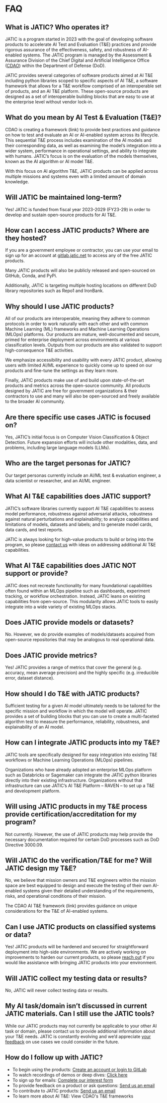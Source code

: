 # FAQ

## What is JATIC? Who operates it?
JATIC is a program started in 2023 with the goal of developing software products to accelerate AI Test and Evaluation (T&E) practices and provide rigorous assurance of the effectiveness, safety, and robustness of AI-enabled systems. The JATIC program is managed by the Assessment & Assurance Division of the Chief Digital and Artificial Intelligence Office ([CDAO](https://www.ai.mil/)) within the Department of Defense (DoD).

JATIC provides several categories of software products aimed at AI T&E including python libraries scoped to specific aspects of AI T&E, a software framework that allows for a T&E workflow comprised of an interoperable set of products, and an AI T&E platform. These open-source products are designed as a set of interoperable building blocks that are easy to use at the enterprise level without vendor lock-in. 

## What do you mean by AI Test & Evaluation (T&E)?
CDAO is creating a framework (link) to provide best practices and guidance on how to test and evaluate an AI or AI-enabled system across its lifecycle. This sequential T&E process includes examination of the AI models and their corresponding data, as well as examining the model’s integration into a wider system, performance in operational settings, and ability to integrate with humans. JATIC’s focus is on the evaluation of the models themselves, known as the AI algorithm or AI model T&E.

With this focus on AI algorithm T&E, JATIC products can be applied across multiple missions and systems even with a limited amount of domain knowledge.

## Will JATIC be maintained long-term? 
Yes! JATIC is funded from fiscal year 2023-2029 (FY23-29) in order to develop and sustain open-source products for AI T&E.

## How can I access JATIC products? Where are they hosted?
If you are a government employee or contractor, you can use your email to sign up for an account at [gitlab.jatic.net](gitlab.jatic.net) to access any of the free JATIC products.

Many JATIC products will also be publicly released and open-sourced on GitHub, Conda, and PyPi.

Additionally, JATIC is targeting multiple hosting locations on different DoD library repositories such as Repo1 and IronBank.

## Why should I use JATIC products?
All of our products are interoperable, meaning they adhere to common protocols in order to work naturally with each other and with common Machine Learning (ML) frameworks and Machine Learning Operations (MLOps) platforms. Our products are mature, well-documented and secure, primed for enterprise deployment across environments at various classification levels. Outputs from our products are also validated to support high-consequence T&E activities.

We emphasize accessibility and usability with every JATIC product, allowing users with limited AI/ML experience to quickly come up to speed on our products and fine-tune the settings as they learn more.

Finally, JATIC products make use of and build upon state-of-the-art products and metrics across the open-source community. All products designed by JATIC are free for government organizations & their contractors to use and many will also be open-sourced and freely available to the broader AI community.

## Are there specific use cases JATIC is focused on?
Yes, JATIC’s initial focus is on Computer Vision Classification & Object Detection. Future expansion efforts will include other modalities, data, and problems, including large language models (LLMs).

## Who are the target personas for JATIC?
Our target personas currently include an AI/ML test & evaluation engineer, a data scientist or researcher, and an AI/ML engineer.

## What AI T&E capabilities does JATIC support?
JATIC’s software libraries currently support AI T&E capabilities to assess model performance, robustness against adversarial attacks, robustness against natural perturbations and explainability; to analyze capabilities and limitations of models, datasets and labels; and to generate model cards, data cards, and test reports.

JATIC is always looking for high-value products to build or bring into the program, so please [contact us](cdao-jatic@groups.mail.mil) with ideas on addressing additional AI T&E capabilities. 

## What AI T&E capabilities does JATIC NOT support or provide?
JATIC does not recreate functionality for many foundational capabilities often found within an MLOps pipeline such as dashboards, experiment tracking, or workflow orchestration. Instead, JATIC leans on existing capabilities from open-source. This modularity allows JATIC tools to easily integrate into a wide variety of existing MLOps stacks.

## Does JATIC provide models or datasets? 
No. However, we do provide examples of models/datasets acquired from open-source repositories that may be analogous to real operational data.

## Does JATIC provide metrics? 
Yes! JATIC provides a range of metrics that cover the general (e.g. accuracy, mean average precision) and the highly specific (e.g. irreducible error, dataset distance).

## How should I do T&E with JATIC products?
Sufficient testing for a given AI model ultimately needs to be tailored for the specific mission and workflow in which the model will operate. JATIC provides a set of building blocks that you can use to create a multi-faceted algorithm test to measure the performance, reliability, robustness, and explainability of an AI model.

## How can I integrate JATIC products into my T&E?
JATIC tools are specifically designed for easy integration into existing T&E workflows or Machine Learning Operations (MLOps) pipelines. 

Organizations who have already adopted an enterprise MLOps platform such as Databricks or Sagemaker can integrate the JATIC python libraries directly into their existing infrastructure. Organizations without that infrastructure can use JATIC’s AI T&E Platform – RAVEN – to set up a T&E and development platform.

## Will using JATIC products in my T&E process provide certification/accreditation for my program?
Not currently. However, the use of JATIC products may help provide the necessary documentation required for certain DoD processes such as DoD Directive 3000.09.

## Will JATIC do the verification/T&E for me? Will JATIC design my T&E? 
No, we believe that mission owners and T&E engineers within the mission space are best equipped to design and execute the testing of their own AI-enabled systems given their detailed understanding of the requirements, risks, and operational conditions of their mission.

The CDAO AI T&E framework (link) provides guidance on unique considerations for the T&E of AI-enabled systems.

## Can I use JATIC products on classified systems or data?
Yes! JATIC products will be hardened and secured for straightforward deployment into high-side environments. We are actively working on improvements to harden our current products, so please [reach out](cdao-jatic@groups.mail.mil) if you would like assistance with bringing JATIC products into your environment.

## Will JATIC collect my testing data or results?
No, JATIC will never collect testing data or results.

## My AI task/domain isn’t discussed in current JATIC materials. Can I still use the JATIC tools?

While our JATIC products may not currently be applicable to your other AI task or domain, please contact us to provide additional information about your T&E needs. JATIC is constantly evolving and we’d appreciate [your feedback](https://forms.osi.apps.mil/pages/responsepage.aspx?id=kQEtEK7uYUexyxqD6G70RffprThOa3hKghVjeesZps5UN1hXMDUxN1dXM0c3SUJZVE1FMU1PTDAyQi4u) on use cases we could consider in the future.

## How do I follow up with JATIC?
- To begin using the products: [Create an account or login to GitLab](https://gitlab.jatic.net/)
- To watch recordings of demos or deep dives: [Click here](https://jatic.pages.jatic.net/internal-docs/presentations/) 
- To sign up for emails: [Complete our interest form](https://forms.osi.apps.mil/pages/responsepage.aspx?id=kQEtEK7uYUexyxqD6G70RffprThOa3hKghVjeesZps5UN1hXMDUxN1dXM0c3SUJZVE1FMU1PTDAyQi4u)
- To provide feedback on a product or ask questions: [Send us an email](cdao-jatic@groups.mail.mil)
- To contribute to JATIC products: [Send us an email](cdao-jatic@groups.mail.mil)
- To learn more about AI T&E: View CDAO's T&E frameworks

